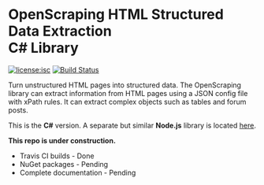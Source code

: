 # OpenScraping HTML Structured Data Extraction <br> C# Library

[![license:isc](https://img.shields.io/badge/license-mit-brightgreen.svg?style=flat-square)](https://github.com/Microsoft/openscraping-lib-csharp/blob/master/LICENSE) [![Build Status](https://img.shields.io/travis/Microsoft/openscraping-lib-csharp.svg?style=flat-square)](https://travis-ci.org/Microsoft/openscraping-lib-csharp)

Turn unstructured HTML pages into structured data. The OpenScraping library can extract information from HTML pages using a JSON config file with xPath rules. It can extract complex objects such as tables and forum posts. 

This is the **C#** version. A separate but similar **Node.js** library is located [here](https://github.com/zmarty/openscraping-lib-nodejs).

**This repo is under construction.**
* Travis CI builds - Done
* NuGet packages - Pending
* Complete documentation - Pending

